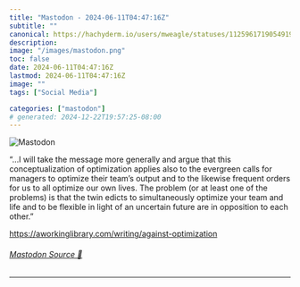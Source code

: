 ```yaml
---
title: "Mastodon - 2024-06-11T04:47:16Z"
subtitle: ""
canonical: https://hachyderm.io/users/mweagle/statuses/112596171905491910
description:
image: "/images/mastodon.png"
toc: false
date: 2024-06-11T04:47:16Z
lastmod: 2024-06-11T04:47:16Z
image: ""
tags: ["Social Media"]

categories: ["mastodon"]
# generated: 2024-12-22T19:57:25-08:00
---
```

![Mastodon](/images/mastodon.png)

<p>“…I will take the message more generally and argue that this conceptualization of optimization applies also to the evergreen calls for managers to optimize their team’s output and to the likewise frequent orders for us to all optimize our own lives. The problem (or at least one of the problems) is that the twin edicts to simultaneously optimize your team and life and to be flexible in light of an uncertain future are in opposition to each other.”</p><p><a href="https://aworkinglibrary.com/writing/against-optimization" target="_blank" rel="nofollow noopener noreferrer" translate="no"><span class="invisible">https://</span><span class="ellipsis">aworkinglibrary.com/writing/ag</span><span class="invisible">ainst-optimization</span></a></p>


###### [Mastodon Source 🐘](https://hachyderm.io/@mweagle/112596171905491910)

___
